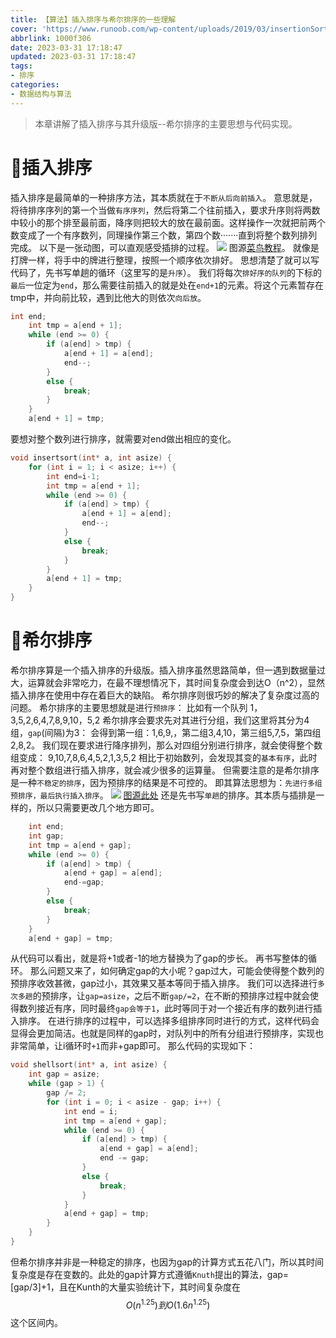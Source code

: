 ```yaml
---
title: 【算法】插入排序与希尔排序的一些理解
cover: 'https://www.runoob.com/wp-content/uploads/2019/03/insertionSort.gif'
abbrlink: 1000f306
date: 2023-03-31 17:18:47
updated: 2023-03-31 17:18:47
tags:
- 排序
categories:
- 数据结构与算法
---
```


>本章讲解了插入排序与其升级版--希尔排序的主要思想与代码实现。

# 🤑插入排序
插入排序是最简单的一种排序方法，其本质就在于`不断从后向前插入`。
意思就是，将待排序序列的第一个当做`有序序列`，然后将第二个往前插入，要求升序则将两数中较小的那个排至最前面，降序则把较大的放在最前面。这样操作一次就把前两个数变成了一个有序数列，同理操作第三个数，第四个数·······直到将整个数列排列完成。
以下是一张动图，可以直观感受插排的过程。
<img src='https://www.runoob.com/wp-content/uploads/2019/03/insertionSort.gif'>
图源[菜鸟教程](https://www.runoob.com/)。
就像是打牌一样，将手中的牌进行整理，按照一个顺序依次排好。
思想清楚了就可以写代码了，先书写单趟的循环（这里写的是`升序`）。
我们将每次`排好序的队列`的下标的`最后`一位定为`end`，那么需要往前插入的就是处在`end+1`的元素。将这个元素暂存在tmp中，并向前比较，遇到比他大的则依次`向后放`。
```c
int end;
	int tmp = a[end + 1];
	while (end >= 0) {
		if (a[end] > tmp) {
			a[end + 1] = a[end];
			end--;
		}
		else {
			break;
		}
	}
	a[end + 1] = tmp;
```
要想对整个数列进行排序，就需要对end做出相应的变化。
```c
void insertsort(int* a, int asize) {
	for (int i = 1; i < asize; i++) {
		int end=i-1;
		int tmp = a[end + 1];
		while (end >= 0) {
			if (a[end] > tmp) {
				a[end + 1] = a[end];
				end--;
			}
			else {
				break;
			}
		}
		a[end + 1] = tmp;
	}
}
```

# 🤠希尔排序
希尔排序算是一个插入排序的升级版。插入排序虽然思路简单，但一遇到数据量过大，运算就会非常吃力，在最不理想情况下，其时间复杂度会到达O（n^2），显然插入排序在使用中存在着巨大的缺陷。
希尔排序则很巧妙的解决了复杂度过高的问题。
希尔排序的主要思想就是进行`预排序`：
比如有一个队列 1，3,5,2,6,4,7,8,9,10，5,2
希尔排序会要求先对其进行分组，我们这里将其分为4组，`gap`(间隔)为3：
会得到第一组：1,6,9,，第二组3,4,10，第三组5,7,5，第四组2,8,2。
我们现在要求进行降序排列，那么对四组分别进行排序，就会使得整个数组变成：
9,10,7,8,6,4,5,2,1,3,5,2
相比于初始数列，会发现其变的`基本有序`，此时再对整个数组进行插入排序，就会减少很多的运算量。
但需要注意的是希尔排序是一种`不稳定的排序`，因为预排序的结果是不可控的。
即其算法思想为：`先进行多组预排序，最后执行插入排序`。
<img src='https://pic.leetcode-cn.com/1630914539-YCEFCI-file_1630914537571'>
[图源此处](https://leetcode.cn/circle/article/0akb5U/)
还是先书写`单趟`的排序。其本质与插排是一样的，所以只需要更改几个地方即可。
```c
    int end;
	int gap;
	int tmp = a[end + gap];
	while (end >= 0) {
		if (a[end] > tmp) {
			a[end + gap] = a[end];
			end-=gap;
		}
		else {
			break;
		}
	}
	a[end + gap] = tmp;
```
从代码可以看出，就是将+1或者-1的地方替换为了gap的步长。
再书写整体的循环。
那么问题又来了，如何确定gap的大小呢？gap过大，可能会使得整个数列的预排序收效甚微，gap过小，其效果又基本等同于插入排序。
我们可以选择进行`多次多趟`的预排序，让`gap=asize`，之后不断`gap/=2`，在不断的预排序过程中就会使得数列接近有序，同时最终`gap会等于1`，此时等同于对一个接近有序的数列进行插入排序。
在进行排序的过程中，可以选择多组排序同时进行的方式，这样代码会显得会更加简洁。也就是同样的gap时，对队列中的所有分组进行预排序，实现也非常简单，让i循环时`+1`而非+gap即可。
那么代码的实现如下：
```c
void shellsort(int* a, int asize) {
	int gap = asize;
	while (gap > 1) {
		gap /= 2;
		for (int i = 0; i < asize - gap; i++) {
			int end = i;
			int tmp = a[end + gap];
			while (end >= 0) {
				if (a[end] > tmp) {
					a[end + gap] = a[end];
					end -= gap;
				}
				else {
					break;
				}
			}
			a[end + gap] = tmp;
		}
	}
}
```
但希尔排序并非是一种稳定的排序，也因为gap的计算方式五花八门，所以其时间复杂度是存在变数的。此处的gap计算方式遵循`Knuth`提出的算法，gap=[gap/3]+1，且在Kunth的大量实验统计下，其时间复杂度在
$$
 O(n^{1.25})到O(1.6n^{1.25})
 $$
 这个区间内。


